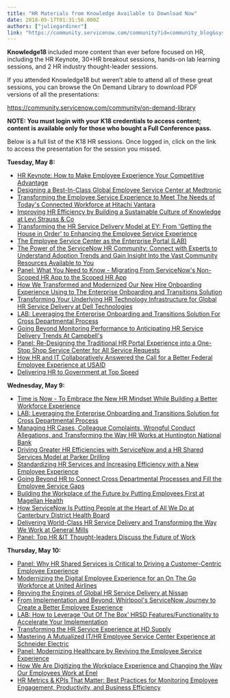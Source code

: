 ```yaml
---
title: "HR Materials from Knowledge Available to Download Now"
date: 2018-05-17T01:31:56.000Z
authors: ["juliegardiner"]
link: "https://community.servicenow.com/community?id=community_blog&sys_id=34d173aedbce57042328f3231f961973"
---
```

<p><strong>Knowledge18 </strong>included more content than ever before focused on HR, including the HR Keynote, 30&#43;HR breakout sessions, hands-on lab learning sessions, and 2 HR industry thought-leader sessions.</p>
<p>If you attended Knowledge18 but weren’t able to attend all of these great sessions, you can browse the On Demand Library to download PDF versions of all the presentations:</p>
<p><a href="community/on-demand-library" rel="nofollow">https://community.servicenow.com/community/on-demand-library</a></p>
<p><strong>NOTE: You must login with your K18 credentials to access content; content is available only for those who bought a Full Conference pass.</strong></p>
<p>Below is a full list of the K18 HR sessions. Once logged in, click on the link to access the presentation for the session you missed.</p>
<p><strong>Tuesday, May 8:</strong></p>
<ul><li><a href="community?id&#61;community_article&amp;sys_id&#61;1cb90c22dbf557002328f3231f961960?id&#61;community_article&amp;sys_id&#61;1cb90c22dbf557002328f3231f961960" rel="nofollow">HR Keynote: How to Make Employee Experience Your Competitive Advantage</a></li><li><a href="community?id&#61;community_article&amp;sys_id&#61;1aa90822dbf557002328f3231f961971" rel="nofollow">Designing a Best-In-Class Global Employee Service Center at Medtronic</a></li><li><a href="community?id&#61;community_article&amp;sys_id&#61;06c98462dbf557002328f3231f9619c6" rel="nofollow">Transforming the Employee Service Experience to Meet The Needs of Today&#39;s Connected Workforce at Hitachi Vantara</a></li><li><a href="community?id&#61;community_article&amp;sys_id&#61;e0b90c22dbf557002328f3231f9619d6" rel="nofollow">Improving HR Efficiency by Building a Sustainable Culture of Knowledge at Levi Strauss &amp; Co</a></li><li><a href="community?id&#61;community_article&amp;sys_id&#61;02c98462dbf557002328f3231f9619c9" rel="nofollow">Transforming the HR Service Delivery Model at EY: From &#39;Getting the House in Order&#39; to Enhancing the Employee Service Experience</a></li><li><a href="community?id&#61;community_article&amp;sys_id&#61;e5c98462dbf557002328f3231f961912" rel="nofollow">The Employee Service Center as the Enterprise Portal (LAB)</a></li><li><a href="community?id&#61;community_article&amp;sys_id&#61;a5c98462dbf557002328f3231f961922" rel="nofollow">The Power of the ServiceNow HR Community: Connect with Experts to Understand Adoption Trends and Gain Insight Into the Vast Community Resources Available to You</a></li><li><a href="community?id&#61;community_article&amp;sys_id&#61;53b98062dbf557002328f3231f9619f0" rel="nofollow">Panel: What You Need to Know - Migrating From ServiceNow&#39;s Non-Scoped HR App to the Scoped HR App</a></li><li><a href="community?id&#61;community_article&amp;sys_id&#61;9cb90c22dbf557002328f3231f961957" rel="nofollow">How We Transformed and Modernized Our New Hire Onboarding Experience Using to The Enterprise Onboarding and Transitions Solution</a></li><li><a href="community?id&#61;community_article&amp;sys_id&#61;8ac9c462dbf557002328f3231f961903" rel="nofollow">Transforming Your Underlying HR Technology Infrastructure for Global HR Service Delivery at Dell Technologies</a></li><li><a href="community?id&#61;community_article&amp;sys_id&#61;71b90062dbf557002328f3231f9619c6" rel="nofollow">LAB: Leveraging the Enterprise Onboarding and Transitions Solution For Cross Departmental Process</a></li><li><a href="community?id&#61;community_article&amp;sys_id&#61;2ba9c822dbf557002328f3231f96192d" rel="nofollow">Going Beyond Monitoring Performance to Anticipating HR Service Delivery Trends At Campbell&#39;s</a></li><li><a href="community?id&#61;community_article&amp;sys_id&#61;d3b98062dbf557002328f3231f9619c3" rel="nofollow">Panel: Re-Designing the Traditional HR Portal Experience into a One-Stop Shop Service Center for All Service Requests</a></li><li><a href="community?id&#61;community_article&amp;sys_id&#61;08b9c822dbf557002328f3231f96199a" rel="nofollow">How HR and IT Collaboratively Answered the Call for a Better Federal Employee Experience at USAID</a></li><li><a href="community?id&#61;community_article&amp;sys_id&#61;0ea90822dbf557002328f3231f96193f" rel="nofollow">Delivering HR to Government at Top Speed</a></li></ul>
<p><strong>Wednesday, May 9:</strong></p>
<ul><li><a href="community?id&#61;community_article&amp;sys_id&#61;b1c98462dbf557002328f3231f961962" rel="nofollow">Time is Now - To Embrace the New HR Mindset While Building a Better Workforce Experience</a></li><li><a href="community?id&#61;community_article&amp;sys_id&#61;71b90062dbf557002328f3231f9619c6" rel="nofollow">LAB: Leveraging the Enterprise Onboarding and Transitions Solution for Cross Departmental Process</a></li><li><a href="community?id&#61;community_article&amp;sys_id&#61;ceb94062dbf557002328f3231f961910" rel="nofollow">Managing HR Cases, Colleague Complaints, Wrongful Conduct Allegations, and Transforming the Way HR Works at Huntington National Bank</a></li><li><a href="community?id&#61;community_article&amp;sys_id&#61;bea98822dbf557002328f3231f961969" rel="nofollow">Driving Greater HR Efficiencies with ServiceNow and a HR Shared Services Model at Parker Drilling</a></li><li><a href="community?id&#61;community_article&amp;sys_id&#61;4dc94462dbf557002328f3231f96191a" rel="nofollow">Standardizing HR Services and Increasing Efficiency with a New Employee Experience</a></li><li><a href="community?id&#61;community_article&amp;sys_id&#61;83b98062dbf557002328f3231f961986" rel="nofollow">Going Beyond HR to Connect Cross Departmental Processes and Fill the Employee Service Gaps</a></li><li><a href="community?id&#61;community_article&amp;sys_id&#61;1da98422dbf557002328f3231f9619b0" rel="nofollow">Building the Workplace of the Future by Putting Employees First at Magellan Health</a></li><li><a href="community?id&#61;community_article&amp;sys_id&#61;00b9c822dbf557002328f3231f9619af" rel="nofollow">How ServiceNow Is Putting People at the Heart of All We Do at Canterbury District Health Board</a></li><li><a href="community?id&#61;community_article&amp;sys_id&#61;16a90822dbf557002328f3231f961957" rel="nofollow">Delivering World-Class HR Service Delivery and Transforming the Way We Work at General Mills</a></li><li><a href="community?id&#61;community_article&amp;sys_id&#61;57b98062dbf557002328f3231f9619ed" rel="nofollow">Panel: Top HR &amp;IT Thought-leaders Discuss the Future of Work</a></li></ul>
<p><strong>Thursday, May 10:</strong></p>
<ul><li><a href="community?id&#61;community_article&amp;sys_id&#61;5fb98062dbf557002328f3231f9619f2" rel="nofollow">Panel: Why HR Shared Services is Critical to Driving a Customer-Centric Employee Experience</a></li><li><a href="community?id&#61;community_article&amp;sys_id&#61;22b94062dbf557002328f3231f961964" rel="nofollow">Modernizing the Digital Employee Experience for an On The Go Workforce at United Airlines</a></li><li><a href="community?id&#61;community_article&amp;sys_id&#61;04c9c062dbf557002328f3231f9619fa" rel="nofollow">Revving the Engines of Global HR Service Delivery at Nissan</a></li><li><a href="community?id&#61;community_article&amp;sys_id&#61;93a98822dbf557002328f3231f9619ec" rel="nofollow">From Implementation and Beyond: Whirlpool&#39;s ServiceNow Journey to Create a Better Employee Experience</a></li><li><a href="community?id&#61;community_article&amp;sys_id&#61;18b90c22dbf557002328f3231f961908" rel="nofollow">LAB: How to Leverage &#39;Out Of The Box&#39; HRSD Features/Functionality to Accelerate Your Implementation</a></li><li><a href="community?id&#61;community_article&amp;sys_id&#61;0ec98462dbf557002328f3231f9619cb" rel="nofollow">Transforming the HR Service Experience at HD Supply</a></li><li><a href="community?id&#61;community_article&amp;sys_id&#61;dab94062dbf557002328f3231f961932" rel="nofollow">Mastering A Mutualized IT/HR Employee Service Center Experience at Schneider Electric</a></li><li><a href="community?id&#61;community_article&amp;sys_id&#61;cfb98062dbf557002328f3231f9619b8" rel="nofollow">Panel: Modernizing Healthcare by Reviving the Employee Service Experience</a></li><li><a href="community?id&#61;community_article&amp;sys_id&#61;90b90c22dbf557002328f3231f961955" rel="nofollow">How We Are Digitizing the Workplace Experience and Changing the Way Our Employees Work at Enel</a></li><li><a href="community?id&#61;community_article&amp;sys_id&#61;28b90c22dbf557002328f3231f961963" rel="nofollow">HR Metrics &amp; KPIs That Matter: Best Practices for Monitoring Employee Engagement, Productivity, and Business Efficiency</a></li></ul>